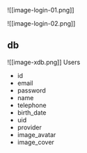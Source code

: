 ![[image-login-01.png]]

![[image-login-02.png]]

## db
![[image-xdb.png]]
Users
- id
- email
- password
- name
- telephone
- birth_date
- uid
- provider
- image_avatar
- image_cover